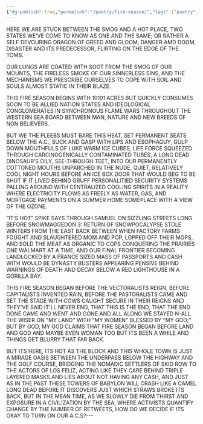 ```yaml
---
{"dg-publish":true,"permalink":"/poetry/fire-season/","tags":["poetry","climate"]}
---
```



HERE WE ARE STUCK BETWEEN THE SMOG AND A HOT PLACE, TWO STATES WE’VE COME TO KNOW AS ONE AND THE SAME; OR RATHER A SELF DEVOURING DRAGON OF GREED AND GLOOM, DANGER AMD DOOM, DISASTER AND ITS PREDECESSOR, FLIRTING ON THE EDGE OF THE TOMB.

OUR LUNGS ARE COATED WITH SOOT FROM THE SMOG OF OUR MOUNTS, THE FIRELESS SMOKE OF OUR SINNERLESS SINS, AND THE MECHANISMS WE PRESCRIBE OURSELVES TO COPE WITH SOIL AND SOULS ALMOST STATIC IN THEIR BLAZE.

THIS FIRE SEASON BEGINS WITH 10101 ACRES BUT QUICKLY CONSUMES SOON TO BE ALLIED NATION STATES AND IDEOLOGICAL CONGLOMERATES IN SYNCHRONOUS FLAME WARS THROUGHOUT THE WESTERN SEA BOARD BETWEEN MAN, NATURE AND NEW BREEDS OF NON BELIEVERS.

BUT WE THE PLEEBS MUST BARE THIS HEAT, SET PERMANENT SEATS BELOW THE A.C., SUCK AND GASP WITH LIPS AND ESOPHAGUY, GULP DOWN MOUTHFULS OF LUKE WARM ICE CUBES, LIFE FORCE SQUEEZED THROUGH CARCINOGENICALLY CONTAMINATED TUBES, A LONG DEAD DINOSAUR’S OILY, SEE-THROUGH TEET, INTO OUR PERMANENTLY COTTONED MOUTHS UNPARCHED IN THE NUDE, QUIET, RELATIVELY COOL NIGHT HOURS BEFORE AN ICE BOX DOOR THAT WOULD BEG TO BE SHUT IF IT LIVED BEHIND GRUFF PERSONALITIED SECURITY SYSTEMS PALLING AROUND WITH CENTRALIZED COOLING SPIRITS IN A REALITY WHERE ELECTRICITY FLOWS AS FREELY AS WATER, GAS, AND MORTGAGE PAYMENTS ON A SUMMER HOME SOMEPLACE WITH A VIEW OF THE OZONE.

“IT’S HOT” SPIKE SAYS THROUGH SAMUEL ON SIZZLING STREETS LONG BEFORE SNOWMAGGEDON 3: RETURN OF SNOWPOCALYPSE STOLE WINTERS FROM THE EAST BACK BETWEEN WHEN FACTORY FARMS FOUGHT AND SLAUGHTERED MOM AND POP, LOPPED OFF THEIR MOPS, AND SOLD THE MEAT AS ORGANIC TO COPS CONQUERING THE PRAIRIES ONE WALMART AT A TIME, AND OUR FINAL FRONTIER BECOMING LANDLOCKED BY A FRANCE SIZED MASS OF PASSPORTS AND CASH WITH WOULD BE DYNASTY BUSTERS APPEARING PENSIVE BEHIND WARNINGS OF DEATH AND DECAY BELOW A RED LIGHTHOUSE IN A GORILLA BAY.

THIS FIRE SEASON BEGAN BEFORE THE VECTORALISTS REIGN, BEFORE CAPITALISTS INVENTED RAIN, BEFORE THE PASTORALISTS CAME AND SET THE STAGE WITH COWS CAUGHT SECURE IN THEIR REIGNS AND THEY'VE SAID IT'LL NEVER END, THAT THIS IS THE END, THAT THE END DONE CAME AND WENT AND GONE AND ALL ALONG WE STAYED N-ALL THE WISER ON "MY LAND" WITH "MY WOMEN" BLESSED BY "MY GOD;" BUT BY GOD, MY GOD CLAIMS THAT FIRE SEASON BEGAN BEFORE LAND AND GOD AND MAYBE EVEN WOMAN TOO BUT ITS BEEN A WHILE AND THINGS GET BLURRY THAT FAR BACK.

BUT ITS HERE, ITS HOT AS THE BLOCK AND THIS WHOLE TOWN IS JUST A MIRAGE OASIS BETWEEN THE UNDERPASS BELOW THE HIGHWAY AND THE GOLF COURSE, BRIDGING THE NOMADIC SETTLERS OF SKID ROW TO THE ACTORS OF LOS FELIZ, ACTING LIKE THEY CARE BEHIND TRIPLE LAYERED MASKS AND LIES ABOUT NOT HAVING ANY CASH, AND JUST AS IN THE PAST THESE TOWERS OF BABYLON WILL CRASH LIKE A CAMEL LONG DEAD BEFORE IT DISCOVERS JUST WHICH STRAWS BROKE ITS BACK, BUT IN THE MEAN TIME, AS WE SLOWLY DIE FROM THIRST AND EXPOSURE IN A CIVILIZATION BY THE SEA, WHERE ACTIVISTS QUANTIFY CHANGE BY THE NUMBER OF RETWEETS, HOW DO WE DECIDE IF ITS OKAY TO TURN ON OUR A.C.S?---